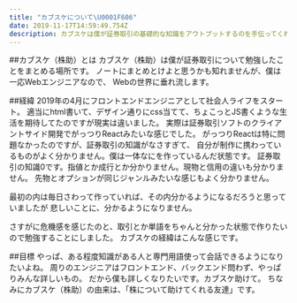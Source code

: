 ```yaml
---
title: "カブスケについて\U0001F606"
date: 2019-11-17T14:59:49.754Z
description: カブスケは僕が証券取引の基礎的な知識をアウトプットするのを手伝ってくれます。
---
```

##カブスケ（株助）とは
カブスケ（株助）は僕が証券取引について勉強したことをまとめる場所です。
ノートにまとめとけよと思うかも知れませんが、僕は一応Webエンジニアなので、
Webの世界に垂れ流します。

##経緯
2019年の4月にフロントエンドエンジニアとして社会人ライフをスタート。
適当にhtml書いて、デザイン通りにcss当てて、ちょこっとJS書くような生活を期待してたのですが現実は違いました。
実際は証券取引ソフトのクライアントサイド開発でがっつりReactみたいな感じでした。
がっつりReactは特に問題なかったのですが、証券取引の知識がなさすぎて、
自分が制作に携わっているものがよく分かりません。僕は一体なにを作っているんだ状態です。
証券取引の知識0です。指値とか成行とか分かりません。現物と信用の違いも分かりません。
先物とオプションが同じジャンルみたいな感じもよく分かりません。

最初の内は毎日さわって作っていれば、その内分かるようになるだろうと思っていましたが
悲しいことに、分かるようになりません。

さすがに危機感を感じたのと、取引とか単語をちゃんと分かった状態で作りたいので勉強することにしました。
カブスケの経緯はこんな感じです。

##目標
やっぱ、ある程度知識がある人と専門用語使って会話できるようになりたいよね。
周りのエンジニアはフロントエンド、バックエンド問わず、やっぱりみんな詳しいもの。
だから僕も詳しくなりたいです。カブスケ助けて。
ちなみにカブスケ（株助）の由来は、「株について助けてくれる友達」です。

